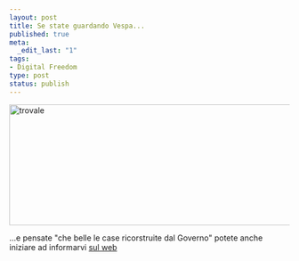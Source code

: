 ```yaml
--- 
layout: post
title: Se state guardando Vespa...
published: true
meta: 
  _edit_last: "1"
tags: 
- Digital Freedom
type: post
status: publish
---
```

<img src="http://www.lastknight.com/download//2009/09/trovale.jpg" alt="trovale" title="trovale" width="536" height="217" class="aligncenter size-full wp-image-1555" />  
  
...e pensate "che belle le case ricorstruite dal Governo" potete anche iniziare ad informarvi [sul web][1]

[1]: http://gilioli.blogautore.espresso.repubblica.it/2009/09/15/trova-la-differenza/ 
